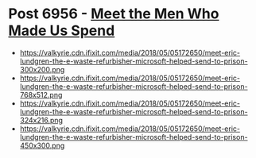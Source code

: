 # Post 6956 - [Meet the Men Who Made Us Spend](https://www.ifixit.com/News/6956/make-us-spend)

- https://valkyrie.cdn.ifixit.com/media/2018/05/05172650/meet-eric-lundgren-the-e-waste-refurbisher-microsoft-helped-send-to-prison-300x200.png
- https://valkyrie.cdn.ifixit.com/media/2018/05/05172650/meet-eric-lundgren-the-e-waste-refurbisher-microsoft-helped-send-to-prison-768x512.png
- https://valkyrie.cdn.ifixit.com/media/2018/05/05172650/meet-eric-lundgren-the-e-waste-refurbisher-microsoft-helped-send-to-prison-324x216.png
- https://valkyrie.cdn.ifixit.com/media/2018/05/05172650/meet-eric-lundgren-the-e-waste-refurbisher-microsoft-helped-send-to-prison-450x300.png
